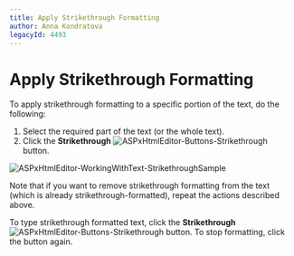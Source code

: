 ```yaml
---
title: Apply Strikethrough Formatting
author: Anna Kondratova
legacyId: 4493
---
```

# Apply Strikethrough Formatting
To apply strikethrough formatting to a specific portion of the text, do the following:
1. Select the required part of the text (or the whole text).
2. Click the **Strikethrough** ![ASPxHtmlEditor-Buttons-Strikethrough](../../../images/img7404.png) button.

![ASPxHtmlEditor-WorkingWithText-StrikethroughSample](../../../images/img7413.png)

Note that if you want to remove strikethrough formatting from the text (which is already strikethrough-formatted), repeat the actions described above.

 To type strikethrough formatted text, click the **Strikethrough** ![ASPxHtmlEditor-Buttons-Strikethrough](../../../images/img7404.png) button. To stop formatting, click the button again.